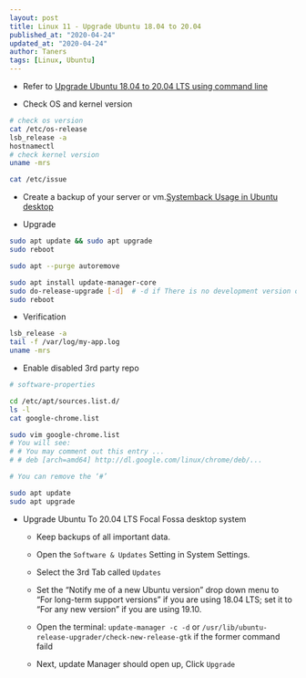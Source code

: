 ```yaml
---
layout: post
title: Linux 11 - Upgrade Ubuntu 18.04 to 20.04
published_at: "2020-04-24"
updated_at: "2020-04-24"
author: Taners
tags: [Linux, Ubuntu]
---
```


- Refer to [Upgrade Ubuntu 18.04 to 20.04 LTS using command line](https://www.cyberciti.biz/faq/upgrade-ubuntu-18-04-to-20-04-lts-using-command-line/)

- Check OS and kernel version

```bash
# check os version
cat /etc/os-release
lsb_release -a
hostnamectl
# check kernel version
uname -mrs

cat /etc/issue
```

- Create a backup of your server or vm.[Systemback Usage in Ubuntu desktop](https://www.ostechnix.com/systemback-restore-ubuntu-desktop-and-server-to-previous-state/)

- Upgrade

```bash
sudo apt update && sudo apt upgrade
sudo reboot

sudo apt --purge autoremove

sudo apt install update-manager-core
sudo do-release-upgrade [-d]  # -d if There is no development version of an LTS available
sudo reboot
```

- Verification

```bash
lsb_release -a
tail -f /var/log/my-app.log
uname -mrs
```

- Enable disabled 3rd party repo

```bash
# software-properties

cd /etc/apt/sources.list.d/
ls -l
cat google-chrome.list

sudo vim google-chrome.list
# You will see:
# # You may comment out this entry ...
# # deb [arch=amd64] http://dl.google.com/linux/chrome/deb/...

# You can remove the ‘#’

sudo apt update
sudo apt upgrade
```

- Upgrade Ubuntu To 20.04 LTS Focal Fossa desktop system

  - Keep backups of all important data. 
  - Open the `Software & Updates` Setting in System Settings.
  - Select the 3rd Tab called `Updates`
  - Set the “Notify me of a new Ubuntu version” drop down menu to “For long-term support versions” if you are using 18.04 LTS; set it to “For any new version” if you are using 19.10.

  - Open the terminal: `update-manager -c -d` or `/usr/lib/ubuntu-release-upgrader/check-new-release-gtk` if the former command faild

  - Next, update Manager should open up, Click `Upgrade`
